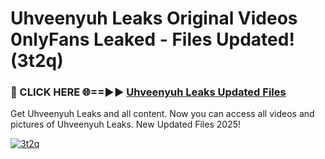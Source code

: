 # Uhveenyuh Leaks Original Videos 0nlyFans Leaked - Files Updated! (3t2q)

<h3>🔴 CLICK HERE 🌐==►► <a href="https://best4dudes.click/HH4t6V" rel="nofollow">Uhveenyuh Leaks Updated Files</a></h3>

Get Uhveenyuh Leaks and all content. Now you can access all videos and pictures of Uhveenyuh Leaks. New Updated Files 2025!

[![3t2q](https://github.com/user-attachments/assets/8c521d6e-e6e3-4a75-9320-d58ab9d79d5b)](https://best4dudes.click/HH4t6V)
